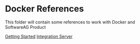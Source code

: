 # Docker References

This folder will contain some references to work with Docker and SoftwareAG Product

[Getting Started](1-getting-started.md)
[Integration Server](2-integration-server.md)

